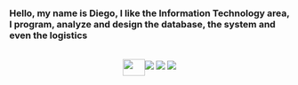 ### Hello, my name is Diego, I like the Information Technology area, I program, analyze and design the database, the system and even the logistics
<div align="center">
  <a href="https://github.com/diegoonogueira%22%3E
  <img height="180em" src="https://github-readme-stats.vercel.app/api?username=diegoonogueira&show_icons=true&theme=midnight-purple&include_all_commits=true&count_private=true%22/%3E
  <img height="180em" src="https://github-readme-stats.vercel.app/api/top-langs/?username=diegoonogueira&layout=compact&langs_count=7&theme=midnight-purple%22/%3E
</div>
<div style="display: inline_block"><br>
  <img align="center" height="30" width="40" src="https://raw.githubusercontent.com/devicons/devicon/master/icons/javascript/javascript-plain.svg%22%3E
  <img align="center" height="30" width="40" src="https://raw.githubusercontent.com/devicons/devicon/master/icons/html5/html5-original.svg%22%3E
  <img align="center" height="30" width="40" src="https://raw.githubusercontent.com/devicons/devicon/master/icons/css3/css3-original.svg%22%3E
  <img align="center" height="30" width="40" src="https://raw.githubusercontent.com/devicons/devicon/master/icons/csharp/csharp-original.svg%22%3E
  <img align="center" height="30" width="40" src="https://raw.githubusercontent.com/devicons/devicon/master/icons/php/php-original.svg%22%3E
  <img align="center" height="30" width="40" src="https://raw.githubusercontent.com/devicons/devicon/master/icons/java/java-original.svg%22%3E

</div>

  ##
 
<div> 
  <a href="https://instagram.com/jo_batistajr" target="_blank"><img src="https://img.shields.io/badge/-Instagram-%23E4405F?style=for-the-badge&logo=instagram&logoColor=white" target="_blank"></a>
  <a href = "juniorbatista0404@gmail.com"><img src="https://img.shields.io/badge/-Gmail-%23333?style=for-the-badge&logo=gmail&logoColor=white" target="_blank"></a>
  <a href="linkedin.com/in/joão-batista-a0b88a20a/" target="_blank"><img src="https://img.shields.io/badge/-LinkedIn-%230077B5?style=for-the-badge&logo=linkedin&logoColor=white" target="_blank"></a> 
 
</div>
